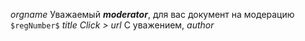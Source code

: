 $orgname$ 
Уважаемый **$moderator$**,
для вас документ на модерацию
`$regNumber$` $title$
_Click >_ $url$
С уважением, *$author$*

